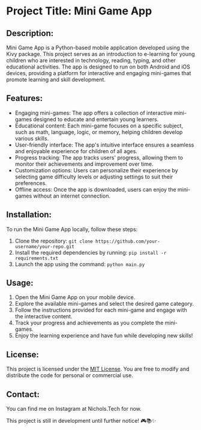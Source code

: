 # Project Title: Mini Game App

## Description:
Mini Game App is a Python-based mobile application developed using the Kivy package. This project serves as an introduction to e-learning for young children who are interested in technology, reading, typing, and other educational activities. The app is designed to run on both Android and iOS devices, providing a platform for interactive and engaging mini-games that promote learning and skill development.

## Features:
- Engaging mini-games: The app offers a collection of interactive mini-games designed to educate and entertain young learners.
- Educational content: Each mini-game focuses on a specific subject, such as math, language, logic, or memory, helping children develop various skills.
- User-friendly interface: The app's intuitive interface ensures a seamless and enjoyable experience for children of all ages.
- Progress tracking: The app tracks users' progress, allowing them to monitor their achievements and improvement over time.
- Customization options: Users can personalize their experience by selecting game difficulty levels or adjusting settings to suit their preferences.
- Offline access: Once the app is downloaded, users can enjoy the mini-games without an internet connection.

## Installation:
To run the Mini Game App locally, follow these steps:
1. Clone the repository: `git clone https://github.com/your-username/your-repo.git`
2. Install the required dependencies by running: `pip install -r requirements.txt`
3. Launch the app using the command: `python main.py`

## Usage:
1. Open the Mini Game App on your mobile device.
2. Explore the available mini-games and select the desired game category.
3. Follow the instructions provided for each mini-game and engage with the interactive content.
4. Track your progress and achievements as you complete the mini-games.
5. Enjoy the learning experience and have fun while developing new skills!


## License:
This project is licensed under the [MIT License](LICENSE). You are free to modify and distribute the code for personal or commercial use.


## Contact:
You can find me on Instagram at Nichols.Tech for now.

This project is still in development until further notice! 🎮📚✨
